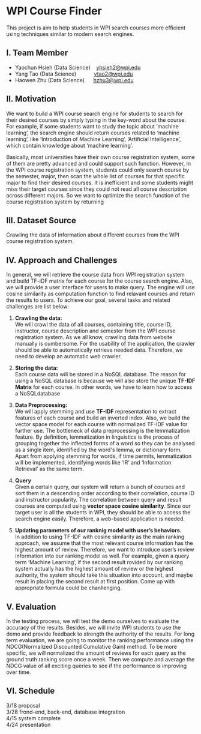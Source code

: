 # WPI Course Finder
This project is aim to help students in WPI search courses more efficient using techniques similar to modern search engines.

## I. Team Member
* Yaochun Hsieh (Data Science) &nbsp;&nbsp; yhsieh2@wpi.edu
* Yang Tao (Data Science)     &nbsp;&nbsp;&nbsp;&nbsp;&nbsp;&nbsp;&nbsp;&nbsp;&nbsp;&nbsp; ytao2@wpi.edu
* Haowen Zhu (Data Science)   &nbsp;&nbsp;&nbsp;&nbsp; hzhu3@wpi.edu


## II. Motivation
We want to build a WPI course search engine for students to search for their desired courses by simply typing in the key-word about the course. For example, if some students want to study the topic about ‘machine learning’, the search engine should return courses related to ‘machine learning’, like ‘Introduction of Machine Learning’, ’Artificial Intelligence’, which contain knowledge about ‘machine learning’.

Basically, most universities have their own course registration system, some of them are pretty advanced and could support such function. However, in the WPI course registration system, students could only search course by the semester, major, then scan the whole list of courses for that specific major to find their desired courses. It is inefficient and some students might miss their target courses since they could not read all course description across different majors. So we want to optimize the search function of the course registration system by returning

## III. Dataset Source
Crawling the data of information about different courses from the WPI course registration system.

## IV. Approach and Challenges

In general, we will retrieve the course data from WPI registration system and build TF-iDF matrix for each course for the course search engine. Also, we will provide a user interface for users to make query. The engine will use cosine similarity as computation function to find relavant courses and return the results to users. To achieve our goal, several tasks and related challenges are list below:<br>

1. **Crawling the data:**<br>
We will crawl the data of all courses, containing title, course ID, instructor, course description and semester from the WPI course registration system. As we all know, crawling data from website manually is cumbersome. For the usability of the application, the crawler should be able to automatically retrieve needed data. Therefore, we need to develop an automatic web crawler.<br>

2. **Storing the data:**<br>
Each course data will be stored in a NoSQL database. The reason for using a NoSQL database is because we will also store the unique **TF-IDF Matrix** for each course. In other words, we have to learn how to access a NoSQLdatabase<br>

3. **Data Preprocessing:**<br>
We will apply stemming and use **TF-IDF** representation to extract features of each course and build an inverted index. Also, we build the vector space model for each course with normalized TF-IDF value for further use. The bottleneck of data preprocessing is the lemmatization feature. By definition, lemmatization in linguistics is the process of grouping together the inflected forms of a word so they can be analysed as a single item, identified by the word's lemma, or dictionary form. Apart from applying stemming for words, if time permits, lemmatization will be implemented, identifying words like ‘IR’ and ‘Information Retrieval’ as the same term.<br>

4. **Query**<br>
Given a certain query, our system will return a bunch of courses and sort them in a descending order according to their correlation, course ID and instructor popularity. The correlation between query and result courses are computed using **vector space cosine similarity**. Since our target user is all the students in WPI, they should be able to access the search engine easily. Therefore, a web-based application is needed.<br>

5. **Updating parameters of our ranknig model with user’s behaviors.**<br>
In addition to using TF-IDF with cosine similarity as the main ranking approach, we assume that the most relevant course information has the highest amount of review. Therefore, we want to introduce user’s review information into our ranking model as well. For example, given a query term ‘Machine Learning’, if the second result rovided by our ranking system actually has the highest amount of review or the highest authority, the system should take this situation into account, and maybe result in placing the second result at first position. Come up with appropriate formula could be chanllenging.<br>

## V. Evaluation<br>
In the testing process, we will test the demo ourselves to evaluate the accuracy of the results. Besides, we will invite WPI students to use the demo and provide feedback to strength the authority of the results. For long term evaluation, we are going to monitor the ranking performance using the NDCG(Normalized Discounted Cumulative Gain) method. To be more specific, we will normalized the amount of reviews for each query as the ground truth ranking score once a week. Then we compute and average the NDCG value of all exciting
queries to see if the performance is improving over time.<br>

## VI. Schedule
3/18 proposal<br>
3/28 frond-end, back-end, database integration<br>
4/15 system complete<br>
4/24 presentation

